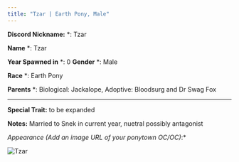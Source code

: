 ```yaml
---
title: "Tzar | Earth Pony, Male"
---
```

**Discord Nickname:** *: Tzar

**Name** *: Tzar

**Year Spawned in** *: 
0
**Gender** *: Male

**Race** *: Earth Pony

**Parents** *: Biological: Jackalope, Adoptive: Bloodsurg and Dr Swag Fox

---

**Special Trait:**
 to be expanded

**Notes:** 
Married to Snek in current year, nuetral possibly antagonist

*Appearance (Add an image URL of your ponytown OC/OC)*:*


![Tzar](https://cdn.discordapp.com/attachments/1026689624535466067/1148645893516566558/Screenshot_44.png)

